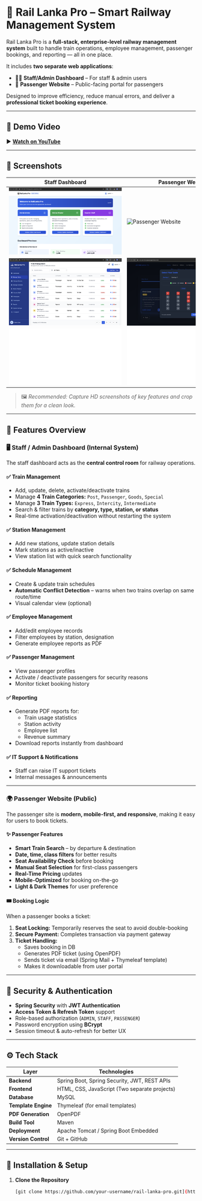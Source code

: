 # 🚆 Rail Lanka Pro – Smart Railway Management System

Rail Lanka Pro is a **full-stack, enterprise-level railway management system** built to handle train operations, employee management, passenger bookings, and reporting — all in one place.  

It includes **two separate web applications**:

- 👨‍💻 **Staff/Admin Dashboard** – For staff & admin users  
- 🧳 **Passenger Website** – Public-facing portal for passengers  

Designed to improve efficiency, reduce manual errors, and deliver a **professional ticket booking experience**.

---

## 🎥 Demo Video

▶️ **[Watch on YouTube](https://youtu.be/fXlik_M5mSM)**  

---

## 📸 Screenshots

| Staff Dashboard | Passenger Website |
|-----------------|-----------------|
| ![Dashboard](./Screen-Shots/staff-index.png) | ![Passenger Website](./Screen-Shots/passenger-home.png) |
| ![Train Management](./Screen-Shots/train-management.png) | ![Seat Selection](./Screen-Shots/seat-selection.png) |
| ![Reports](./Screen-Shots/active_schedules_1758468108235.pdf) | ![Ticket PDF](./Screen-Shots/ticket_BKN00000-00015.pdf) |

> 🖼️ *Recommended: Capture HD screenshots of key features and crop them for a clean look.*

---

## 🏁 Features Overview

### 🖥️ Staff / Admin Dashboard (Internal System)
The staff dashboard acts as the **central control room** for railway operations.

#### ✅ Train Management
- Add, update, delete, activate/deactivate trains
- Manage **4 Train Categories:** `Post`, `Passenger`, `Goods`, `Special`
- Manage **3 Train Types:** `Express`, `Intercity`, `Intermediate`
- Search & filter trains by **category, type, station, or status**
- Real-time activation/deactivation without restarting the system

#### ✅ Station Management
- Add new stations, update station details
- Mark stations as active/inactive
- View station list with quick search functionality

#### ✅ Schedule Management
- Create & update train schedules
- **Automatic Conflict Detection** – warns when two trains overlap on same route/time
- Visual calendar view (optional)

#### ✅ Employee Management
- Add/edit employee records
- Filter employees by station, designation
- Generate employee reports as PDF

#### ✅ Passenger Management
- View passenger profiles
- Activate / deactivate passengers for security reasons
- Monitor ticket booking history

#### ✅ Reporting
- Generate PDF reports for:
  - Train usage statistics
  - Station activity
  - Employee list
  - Revenue summary
- Download reports instantly from dashboard

#### ✅ IT Support & Notifications
- Staff can raise IT support tickets
- Internal messages & announcements

---

### 🌍 Passenger Website (Public)
The passenger site is **modern, mobile-first, and responsive**, making it easy for users to book tickets.

#### ✨ Passenger Features
- **Smart Train Search** – by departure & destination
- **Date, time, class filters** for better results
- **Seat Availability Check** before booking
- **Manual Seat Selection** for first-class passengers
- **Real-Time Pricing** updates
- **Mobile-Optimized** for booking on-the-go
- **Light & Dark Themes** for user preference

#### 🎟 Booking Logic
When a passenger books a ticket:
1. **Seat Locking:** Temporarily reserves the seat to avoid double-booking  
2. **Secure Payment:** Completes transaction via payment gateway  
3. **Ticket Handling:**
   - Saves booking in DB
   - Generates PDF ticket (using OpenPDF)
   - Sends ticket via email (Spring Mail + Thymeleaf template)
   - Makes it downloadable from user portal

---

## 🔐 Security & Authentication

- **Spring Security** with **JWT Authentication**
- **Access Token & Refresh Token** support
- Role-based authorization (`ADMIN`, `STAFF`, `PASSENGER`)
- Password encryption using **BCrypt**
- Session timeout & auto-refresh for better UX

---

## ⚙️ Tech Stack

| Layer | Technologies |
|------|--------------|
| **Backend** | Spring Boot, Spring Security, JWT, REST APIs |
| **Frontend** | HTML, CSS, JavaScript (Two separate projects) |
| **Database** | MySQL |
| **Template Engine** | Thymeleaf (for email templates) |
| **PDF Generation** | OpenPDF |
| **Build Tool** | Maven |
| **Deployment** | Apache Tomcat / Spring Boot Embedded |
| **Version Control** | Git + GitHub |

---

## 🔧 Installation & Setup

1. **Clone the Repository**
   ```bash
   [git clone https://github.com/your-username/rail-lanka-pro.git](https://github.com/ManuthLakdiw/RailLanka-Pro.git)
